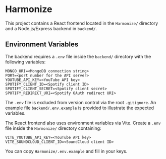 # Harmonize

This project contains a React frontend located in the `Harmonize/` directory and a Node.js/Express backend in `backend/`.

## Environment Variables

The backend requires a `.env` file inside the `backend/` directory with the following variables:

```
MONGO_URI=<MongoDB connection string>
PORT=<port number for the API server>
YOUTUBE_API_KEY=<YouTube API key>
SPOTIFY_CLIENT_ID=<Spotify client ID>
SPOTIFY_CLIENT_SECRET=<Spotify client secret>
SPOTIFY_REDIRECT_URI=<Spotify OAuth redirect URI>
```

The `.env` file is excluded from version control via the root `.gitignore`.
An example file `backend/.env.example` is provided to illustrate the expected
variables.

The React frontend also uses environment variables via Vite. Create a `.env` file
inside the `Harmonize/` directory containing:

```
VITE_YOUTUBE_API_KEY=<YouTube API key>
VITE_SOUNDCLOUD_CLIENT_ID=<SoundCloud client ID>
```

You can copy `Harmonize/.env.example` and fill in your keys.

